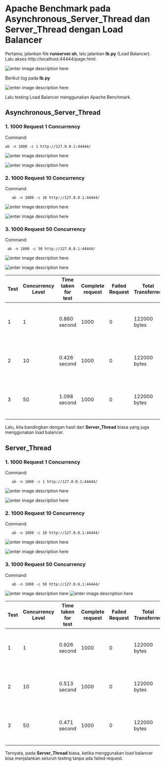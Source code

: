 
# Apache Benchmark pada Asynchronous_Server_Thread dan Server_Thread dengan Load Balancer


Pertama, jalankan file **runserver.sh**, lalu jalankan **lb.py** (Load Balancer). Lalu akses http://localhost:44444/page.html.

![enter image description here](https://github.com/Armunz/PROGJAR_05111740000025/blob/master/tugas10/dokum/page.html.png?raw=true)

Berikut log pada **lb.py**

![enter image description here](https://github.com/Armunz/PROGJAR_05111740000025/blob/master/tugas10/dokum/log%20lb.py.png?raw=true)

Lalu testing Load Balancer menggunakan Apache Benchmark.

## Asynchronous_Server_Thread

### 1. 1000 Request 1 Concurrency

Command:

    ab -n 1000 -c 1 http://127.0.0.1:44444/

![enter image description here](https://github.com/Armunz/PROGJAR_05111740000025/blob/master/tugas10/dokum/-n%201000%20-c%201.png?raw=true)

![enter image description here](https://github.com/Armunz/PROGJAR_05111740000025/blob/master/tugas10/dokum/-n%201000%20-c%201%20%282%29.png?raw=true)

### 2. 1000 Request 10 Concurrency

Command:

       ab -n 1000 -c 10 http://127.0.0.1:44444/

![enter image description here](https://github.com/Armunz/PROGJAR_05111740000025/blob/master/tugas10/dokum/-n%201000%20-c%2010.png?raw=true)

![enter image description here](https://github.com/Armunz/PROGJAR_05111740000025/blob/master/tugas10/dokum/-n%201000%20-c%2010%20%282%29.png?raw=true)

### 3. 1000 Request 50 Concurrency

Command:

     ab -n 1000 -c 50 http://127.0.0.1:44444/

![enter image description here](https://github.com/Armunz/PROGJAR_05111740000025/blob/master/tugas10/dokum/-n%201000%20-c%2050.png?raw=true)

![enter image description here](https://github.com/Armunz/PROGJAR_05111740000025/blob/master/tugas10/dokum/-n%201000%20-c%2050%20%282%29.png?raw=true)

| Test | Concurrency Level | Time taken for test | Complete request | Failed Request | Total Transferred | Request Per Second | Time Per Request | Transfer Rate|
|--|--|--|--|--|--|--|--|--|
|1|1|0.860 second|1000|0|122000 bytes|1163.32 [#/sec] mean|0.860 [ms] (mean, across all concurrent request)|138.60 [KBytes/sec] received|
|2|10|0.426 second|1000|0|122000 bytes|2345.40 [#/sec] mean|0.426 [ms] (mean, across all concurrent request)|279.43 [KBytes/sec] received|
|3|50|1.098 second|1000|0|122000 bytes|910.84 [#/sec] mean|1.098 [ms] (mean, across all concurrent request)|108.52 [KBytes/sec] received|

Lalu, kita bandingkan dengan hasil dari **Server_Thread** biasa yang juga menggunakan load balancer.

## Server_Thread

### 1. 1000 Request 1 Concurrency
Command:

       ab -n 1000 -c 1 http://127.0.0.1:44444/

![enter image description here](https://raw.githubusercontent.com/Armunz/PROGJAR_05111740000025/master/tugas10/dokum/server_thread/-n%201000%20-c%201.png)

![enter image description here](https://raw.githubusercontent.com/Armunz/PROGJAR_05111740000025/master/tugas10/dokum/server_thread/-n%201000%20-c%201%20%282%29.png)

### 2. 1000 Request 10 Concurrency
Command:

       ab -n 1000 -c 10 http://127.0.0.1:44444/

![enter image description here](https://raw.githubusercontent.com/Armunz/PROGJAR_05111740000025/master/tugas10/dokum/server_thread/-n%201000%20-c%2010.png)

![enter image description here](https://raw.githubusercontent.com/Armunz/PROGJAR_05111740000025/master/tugas10/dokum/server_thread/-n%201000%20-c%2010%20%282%29.png)
### 3. 1000 Request 50 Concurrency
Command:

       ab -n 1000 -c 50 http://127.0.0.1:44444/

![enter image description here](https://raw.githubusercontent.com/Armunz/PROGJAR_05111740000025/master/tugas10/dokum/server_thread/-n%201000%20-c%2050.png)
![enter image description here](https://raw.githubusercontent.com/Armunz/PROGJAR_05111740000025/master/tugas10/dokum/server_thread/-n%201000%20-c%2050%20%282%29.png)

| Test | Concurrency Level | Time taken for test | Complete request | Failed Request | Total Transferred | Request Per Second | Time Per Request | Transfer Rate|
|--|--|--|--|--|--|--|--|--|
|1|1|0.926 second|1000|0|122000 bytes|1080.29 [#/sec] mean|0.926 [ms] (mean, across all concurrent request)|128.71 [KBytes/sec] received|
|2|10|0.513 second|1000|0|122000 bytes|1949.27 [#/sec] mean|0.513 [ms] (mean, across all concurrent request)|232.34 [KBytes/sec] received|
|3|50|0.471 second|1000|0|122000 bytes|2121.15 [#/sec] mean|0.471 [ms] (mean, across all concurrent request)|252.72 [KBytes/sec] received|

Ternyata, pada **Server_Thread** biasa, ketika menggunakan load balancer bisa menjalankan seluruh testing tanpa ada failed request.

